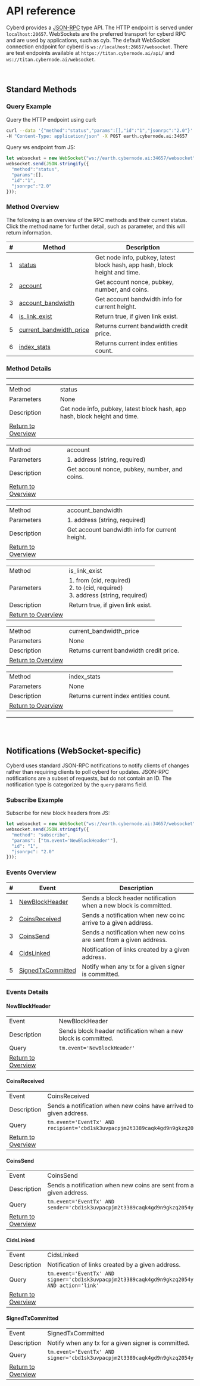 # API reference

Cyberd provides a [JSON-RPC](http://json-rpc.org/wiki/specification) type API. The HTTP endpoint is served under
 `localhost:20657`. WebSockets are the preferred transport for cyberd RPC and are used by applications, such as cyb.
 The default WebSocket connection endpoint for cyberd is `ws://localhost:26657/websocket`. There are test endpoints
 available at `https://titan.cybernode.ai/api/` and `ws://titan.cybernode.ai/websocket`.

<br />

## Standard Methods

### Query Example

Query the HTTP endpoint using curl:

```bash
curl --data '{"method":"status","params":[],"id":"1","jsonrpc":"2.0"}' \
-H "Content-Type: application/json" -X POST earth.cybernode.ai:34657
```

Query ws endpoint from JS:

```js
let websocket = new WebSocket("ws://earth.cybernode.ai:34657/websocket");
websocket.send(JSON.stringify({
  "method":"status",
  "params":[],
  "id":"1",
  "jsonrpc":"2.0"
}));
```

### Method Overview

The following is an overview of the RPC methods and their current status.  Click
the method name for further detail, such as parameter, and this will return information.

|#|Method|Description|
|---|------|-----------|
|1|[status](#status)|Get node info, pubkey, latest block hash, app hash, block height and time.|
|2|[account](#account)|Get account nonce, pubkey, number, and coins.|
|3|[account_bandwidth](#account-bandwidth)|Get account bandwidth info for current height.|
|4|[is_link_exist](#link-exist)|Return true, if given link exist.|
|5|[current_bandwidth_price](#current-bandwidth-price)|Returns current bandwidth credit price.|
|6|[index_stats](#index-stats)|Returns current index entities count.|

### Method Details

***
<a name="status"/>

|   |   |
|---|---|
|Method|status|
|Parameters|None|
|Description|Get node info, pubkey, latest block hash, app hash, block height and time.|
|[Return to Overview](#method-overview)<br />

<a name="account"/>

|   |   |
|---|---|
|Method|account|
|Parameters|1. address (string, required)<br />|
|Description|Get account nonce, pubkey, number, and coins.|
|[Return to Overview](#method-overview)<br />

<a name="account-bandwidth"/>

|   |   |
|---|---|
|Method|account_bandwidth|
|Parameters|1. address (string, required)<br />|
|Description|Get account bandwidth info for current height.|
|[Return to Overview](#method-overview)<br />

<a name="link-exist"/>

|   |   |
|---|---|
|Method|is_link_exist|
|Parameters|1. from (cid, required)<br />2. to (cid, required)<br />3. address (string, required)<br />|
|Description|Return true, if given link exist.|
|[Return to Overview](#method-overview)<br />

<a name="current-bandwidth-price"/>

|   |   |
|---|---|
|Method|current_bandwidth_price|
|Parameters|None|
|Description|Returns current bandwidth credit price.|
|[Return to Overview](#method-overview)<br />

<a name="index-stats"/>

|   |   |
|---|---|
|Method|index_stats|
|Parameters|None|
|Description|Returns current index entities count.|
|[Return to Overview](#method-overview)<br />

***
<br />
<br />

## Notifications (WebSocket-specific)

Cyberd uses standard JSON-RPC notifications to notify clients of changes rather than requiring clients to poll cyberd
 for updates. JSON-RPC notifications are a subset of requests, but do not contain an ID. The notification type 
 is categorized by the `query` params field.

### Subscribe Example 

Subscribe for new block headers from JS:

 ```js
 let websocket = new WebSocket("ws://earth.cybernode.ai:34657/websocket");
 websocket.send(JSON.stringify({
   "method": "subscribe",
   "params": ["tm.event='NewBlockHeader'"],
   "id": "1",
   "jsonrpc": "2.0"
 }));
 ```

### Events Overview

|#|Event|Description|
|---|------|-----------|
|1|[NewBlockHeader](#NewBlockHeader)|Sends a block header notification when a new block is committed.|
|2|[CoinsReceived](#CoinsReceived)|Sends a notification when new coinc arrive to a given address.|
|3|[CoinsSend](#CoinsSend)|Sends a notification when new coins are sent from a given address.|
|4|[СidsLinked](#СidsLinked)|Notification of links created by a given address.|
|5|[SignedTxCommitted](#SignedTxCommitted)|Notify when any tx for a given signer is committed.|

### Events Details

#### NewBlockHeader

|   |   |
|---|---|
|Event|NewBlockHeader|
|Description|Sends block header notification when a new block is committed.|
|Query|`tm.event='NewBlockHeader'`|
|[Return to Overview](#events-overview)<br />

#### CoinsReceived

|   |   |
|---|---|
|Event|CoinsReceived|
|Description|Sends a notification when new coins have arrived to a given address.|
|Query|`tm.event='EventTx' AND recipient='cbd1sk3uvpacpjm2t3389caqk4gd9n9gkzq2054yds'`|
|[Return to Overview](#events-overview)<br />

#### CoinsSend

|   |   |
|---|---|
|Event|CoinsSend|
|Description|Sends a notification when new coins are sent from a given address.|
|Query|`tm.event='EventTx' AND sender='cbd1sk3uvpacpjm2t3389caqk4gd9n9gkzq2054yds'`|
|[Return to Overview](#events-overview)<br />

#### СidsLinked
|   |   |
|---|---|
|Event|СidsLinked|
|Description|Notification of links created by a given address.|
|Query|`tm.event='EventTx' AND signer='cbd1sk3uvpacpjm2t3389caqk4gd9n9gkzq2054yds' AND action='link'`|
|[Return to Overview](#events-overview)<br />

#### SignedTxCommitted

|   |   |
|---|---|
|Event|SignedTxCommitted|
|Description|Notify when any tx for a given signer is committed.|
|Query|`tm.event='EventTx' AND signer='cbd1sk3uvpacpjm2t3389caqk4gd9n9gkzq2054yds'`|
|[Return to Overview](#events-overview)<br />





